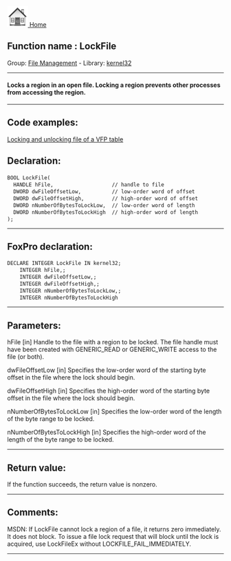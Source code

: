 [<img src="../../images/home.png"> Home ](https://github.com/VFPX/Win32API)  

## Function name : LockFile
Group: [File Management](../../functions_group.md#File_Management)  -  Library: [kernel32](../../Libraries.md#kernel32)  
***  


#### Locks a region in an open file. Locking a region prevents other processes from accessing the region.
***  


## Code examples:
[Locking and unlocking file of a VFP table](../../samples/sample_154.md)  

## Declaration:
```foxpro  
BOOL LockFile(
  HANDLE hFile,                   // handle to file
  DWORD dwFileOffsetLow,          // low-order word of offset
  DWORD dwFileOffsetHigh,         // high-order word of offset
  DWORD nNumberOfBytesToLockLow,  // low-order word of length
  DWORD nNumberOfBytesToLockHigh  // high-order word of length
);  
```  
***  


## FoxPro declaration:
```foxpro  
DECLARE INTEGER LockFile IN kernel32;
	INTEGER hFile,;
	INTEGER dwFileOffsetLow,;
	INTEGER dwFileOffsetHigh,;
	INTEGER nNumberOfBytesToLockLow,;
	INTEGER nNumberOfBytesToLockHigh  
```  
***  


## Parameters:
hFile 
[in] Handle to the file with a region to be locked. The file handle must have been created with GENERIC_READ or GENERIC_WRITE access to the file (or both). 

dwFileOffsetLow 
[in] Specifies the low-order word of the starting byte offset in the file where the lock should begin. 

dwFileOffsetHigh 
[in] Specifies the high-order word of the starting byte offset in the file where the lock should begin. 

nNumberOfBytesToLockLow 
[in] Specifies the low-order word of the length of the byte range to be locked. 

nNumberOfBytesToLockHigh 
[in] Specifies the high-order word of the length of the byte range to be locked.  
***  


## Return value:
If the function succeeds, the return value is nonzero.  
***  


## Comments:
MSDN: If LockFile cannot lock a region of a file, it returns zero immediately. It does not block. To issue a file lock request that will block until the lock is acquired, use LockFileEx without LOCKFILE_FAIL_IMMEDIATELY.  
  
***  

